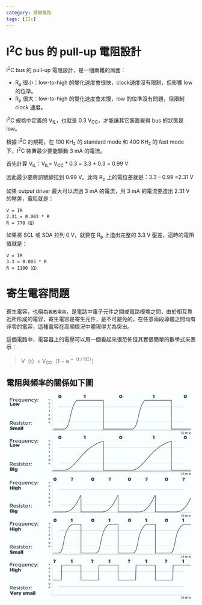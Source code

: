 ```yaml
---
category: 積體電路 
tags: [I2c]
---
```


# I<sup>2</sup>C bus 的 pull-up 電阻設計
I<sup>2</sup>C bus 的 pull-up 電阻設計，是一個兩難的局面：

 - R<sub>p</sub> 很小：low-to-high 的變化速度會很快，clock速度沒有限制，但影響 low 的位準。
 - R<sub>p</sub> 很大：low-to-high 的變化速度會太慢，low 的位準沒有問題，但限制 clock 速度。


I<sup>2</sup>C 規格中定義的 V<sub>IL</sub>，也就是 0.3 V<sub>CC</sub>，才能讓其它裝置覺得 bus 的狀態是 low。

根據 I<sup>2</sup>C 的規範，在 100 KH<sub>z</sub> 的 standard mode 和 400 KH<sub>z</sub> 的 fast mode 下，I<sup>2</sup>C 裝置最少要能驅動 3 mA 的電流。

首先計算 V<sub>IL</sub>：V<sub>IL</sub>= V<sub>CC</sub> * 0.3 = 3.3 * 0.3 = 0.99 V

因此最少要將訊號線拉到 0.99 V。此時 R<sub>p</sub> 上的電位差就是：3.3 – 0.99 =2.31 V

如果 output driver 最大可以流過 3 mA 的電流，用 3 mA 的電流要造出 2.31 V 的壓差，電阻就是：
```
V = IR
2.31 = 0.003 * R
R = 770（Ω）
```
如果將 SCL 或 SDA 拉到 0 V，就要在 R<sub>p</sub> 上造出完整的 3.3 V 壓差，這時的電阻值就是：
```
V = IR
3.3 = 0.003 * R
R = 1100（Ω）
```
# 寄生電容問題
寄生電容，也稱為`雜散電容`，是電路中電子元件之間或電路模塊之間，由於相互靠近所形成的電容，寄生電容是寄生元件，是不可避免的。在任意兩段導體之間均有非零的電容，這種電容在高頻情況中體現得尤為突出。

這個電路中，電容器上的電壓可以用一個看起來很恐怖但其實很簡單的數學式來表示：

 > V（t）= V<sub>CC</sub>（1 − e <sup>−（t / RC）</sup>）

## 電阻與頻率的關係如下圖

![Alt i2C_RC](../assets/img/i2c/fRcgx.png)